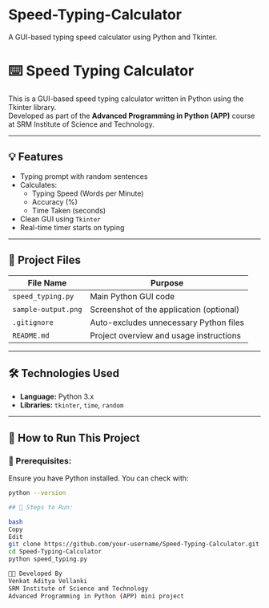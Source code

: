 # Speed-Typing-Calculator
A GUI-based typing speed calculator using Python and Tkinter.

# ⌨️ Speed Typing Calculator

This is a GUI-based speed typing calculator written in Python using the Tkinter library.  
Developed as part of the **Advanced Programming in Python (APP)** course at SRM Institute of Science and Technology.

---

## 💡 Features

- Typing prompt with random sentences
- Calculates:
  - Typing Speed (Words per Minute)
  - Accuracy (%)
  - Time Taken (seconds)
- Clean GUI using `Tkinter`
- Real-time timer starts on typing

---

## 📂 Project Files

| File Name            | Purpose                                 |
|----------------------|------------------------------------------|
| `speed_typing.py`    | Main Python GUI code                    |
| `sample-output.png`  | Screenshot of the application (optional)|
| `.gitignore`         | Auto-excludes unnecessary Python files  |
| `README.md`          | Project overview and usage instructions |

---

## 🛠 Technologies Used

- **Language:** Python 3.x
- **Libraries:** `tkinter`, `time`, `random`

---

## 🧪 How to Run This Project

### 🔧 Prerequisites:
Ensure you have Python installed. You can check with:
```bash
python --version

## 🚀 Steps to Run:

bash
Copy
Edit
git clone https://github.com/your-username/Speed-Typing-Calculator.git
cd Speed-Typing-Calculator
python speed_typing.py

👨‍💻 Developed By
Venkat Aditya Vellanki
SRM Institute of Science and Technology
Advanced Programming in Python (APP) mini project


